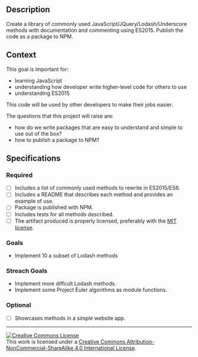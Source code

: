 ## Description

Create a library of commonly used JavaScript/JQuery/Lodash/Underscore methods with documentation and commenting using ES2015. Publish the code as a package to NPM.
## Context

This goal is important for:
- learning JavaScript 
- understanding how developer write higher-level code for others to use
- understanding ES2015

This code will be used by other developers to make their jobs easier.

The questions that this project will raise are:
- how do we write packages that are easy to understand and simple to use out of the box?
- how to publish a package to NPM?
## Specifications

### Required
- [ ] Includes a list of commonly used methods to rewrite in ES2015/ES6.
- [ ] Includes a README that describes each method and provides an example of use. 
- [ ] Package is published with NPM.
- [ ] Includes tests for all methods described.
- [ ] The artifact produced is properly licensed, preferably with the [MIT license](https://opensource.org/licenses/MIT).

### Goals
- Implement 10 a subset of Lodash methods

### Streach Goals
- Implement more diffcult Lodash methods.
- Implement some Project Euler algorithms as module functions.

### Optional
- [ ] Showcases methods in a simple website app.

---

<!-- LICENSE -->

<a rel="license" href="http://creativecommons.org/licenses/by-nc-sa/4.0/"><img alt="Creative Commons License" style="border-width:0" src="https://i.creativecommons.org/l/by-nc-sa/4.0/80x15.png" /></a>
<br />This work is licensed under a <a rel="license" href="http://creativecommons.org/licenses/by-nc-sa/4.0/">Creative Commons Attribution-NonCommercial-ShareAlike 4.0 International License</a>.
 

